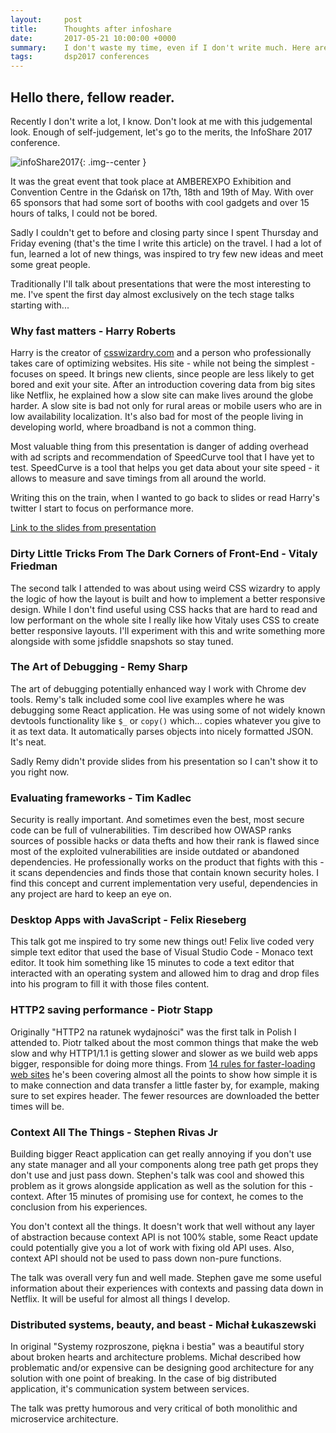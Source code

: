 ```yaml
---
layout:     post
title:      Thoughts after infoshare
date:       2017-05-21 10:00:00 +0000
summary:    I don't waste my time, even if I don't write much. Here are my thoughts after infoShare2017
tags:       dsp2017 conferences
---
```


## Hello there, fellow reader. 

Recently I don't write a lot, I know. Don't look at me with this judgemental look. Enough of self-judgement, let's go to the merits, the InfoShare 2017 conference. 

![infoShare2017](https://i.imgur.com/DNxxfeG.png){: .img--center }

It was the great event that took place at AMBEREXPO Exhibition and Convention Centre in the Gdańsk on 17th, 18th and 19th of May. With over 65 sponsors that had some sort of booths with cool gadgets and over 15 hours of talks, I could not be bored. 

Sadly I couldn't get to before and closing party since I spent Thursday and Friday evening  (that's the time I write this article) on the travel. I had a lot of fun, learned a lot of new things, was inspired to try few new ideas and meet some great people.

Traditionally I'll talk about presentations that were the most interesting to me. I've spent the first day almost exclusively on the tech stage talks starting with... 

### Why fast matters - Harry Roberts 

Harry is the creator of [csswizardry.com](csswizardry.com) and a person who professionally takes care of optimizing websites. His site - while not being the simplest - focuses on speed. It brings new clients, since people are less likely to get bored and exit your site. After an introduction covering data from big sites like Netflix, he explained how a slow site can make lives around the globe harder. A slow site is bad not only for rural areas or mobile users who are in low availability localization. It's also bad for most of the people living in developing world, where broadband is not a common thing.

Most valuable thing from this presentation is danger of adding overhead with ad scripts and recommendation of SpeedCurve tool that I have yet to test. SpeedCurve is a tool that helps you get data about your site speed - it allows to measure and save timings from all around the world. 

Writing this on the train, when I wanted to go back to slides or read Harry's twitter I start to focus on performance more. 

[Link to the slides from presentation](https://speakerdeck.com/csswizardry/why-fast-matters)

### Dirty Little Tricks From The Dark Corners of Front-End - Vitaly Friedman

The second talk I attended to was about using weird CSS wizardry to apply the logic of how the layout is built and how to implement a better responsive design. While I don't find useful using CSS hacks that are hard to read and low performant on the whole site I really like how Vitaly uses CSS to create better responsive layouts. I'll experiment with this and write something more alongside with some jsfiddle snapshots so stay tuned. 

### The Art of Debugging - Remy Sharp

The art of debugging potentially enhanced way I work with Chrome dev tools. Remy's talk included some cool live examples where he was debugging some React application. He was using some of not widely known devtools functionality like `$_` or `copy()` which... copies whatever you give to it as text data. It automatically parses objects into nicely formatted JSON. It's neat. 

Sadly Remy didn't provide slides from his presentation so I can't show it to you right now. 

### Evaluating frameworks - Tim Kadlec  

Security is really important. And sometimes even the best, most secure code can be full of vulnerabilities. Tim described how OWASP ranks sources of possible hacks or data thefts and how their rank is flawed since most of the exploited vulnerabilities are inside outdated or abandoned dependencies. He professionally works on the product that fights with this - it scans dependencies and finds those that contain known security holes. I find this concept and current implementation very useful, dependencies in any project are hard to keep an eye on. 

### Desktop Apps with JavaScript - Felix Rieseberg

This talk got me inspired to try some new things out! Felix live coded very simple text editor that used the base of Visual Studio Code - Monaco text editor. It took him something like 15 minutes to code a text editor that interacted with an operating system and allowed him to drag and drop files into his program to fill it with those files content. 

### HTTP2 saving performance - Piotr Stapp 

Originally "HTTP2 na ratunek wydajności" was the first talk in Polish I attended to. Piotr talked about the most common things that make the web slow and why HTTP1/1.1 is getting slower and slower as we build web apps bigger, responsible for doing more things. From [14 rules for faster-loading web sites](http://stevesouders.com/hpws/rules.php) he's been covering almost all the points to show how simple it is to make connection and data transfer a little faster by, for example, making sure to set expires header. The fewer resources are downloaded the better times will be. 

### Context All The Things - Stephen Rivas Jr

Building bigger React application can get really annoying if you don't use any state manager and all your components along tree path get props they don't use and just pass down. Stephen's talk was cool and showed this problem as it grows alongside application as well as the solution for this - context. After 15 minutes of promising use for context, he comes to the conclusion from his experiences. 

You don't context all the things. It doesn't work that well without any layer of abstraction because context API is not 100% stable, some React update could potentially give you a lot of work with fixing old API uses. Also, context API should not be used to pass down non-pure functions. 

The talk was overall very fun and well made. Stephen gave me some useful information about their experiences with contexts and passing data down in Netflix. It will be useful for almost all things I develop. 

### Distributed systems, beauty, and beast - Michał Łukaszewski

In original "Systemy rozproszone, piękna i bestia" was a beautiful story about broken hearts and architecture problems. Michał described how problematic and/or expensive can be designing good architecture for any solution with one point of breaking. In the case of big distributed application, it's communication system between services. 

The talk was pretty humorous and very critical of both monolithic and microservice architecture. 

